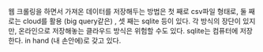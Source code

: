 웹 크롤링을 하면서 가져온 데이터를 저장해두는 방법은 첫 째로 csv파일 형태로, 둘 째로는 cloud를 활용 (big query같은) , 셋 째는 sqlite 등이 있다.
각 방식의 장단이 있지만, 온라인으로 저장해놓는 클라우드 방식은 위험할 수도 있다. sqlite는 컴퓨터에 저장한다. in hand (내 손안에)로 갖고 있다. 
